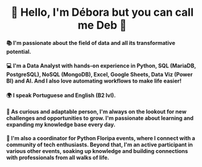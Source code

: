 <div align="center">
  <h1>🌼 Hello, I'm Débora but you can call me Deb 🌼</h1>
</div>

#### 📚 I'm passionate about the field of data and all its transformative potential.
#### 💻 I'm a Data Analyst with hands-on experience in Python, SQL (MariaDB, PostgreSQL), NoSQL (MongoDB), Excel, Google Sheets, Data Viz (Power BI) and AI. And I also love automating workflows to make life easier!
#### 🌍 I speak Portuguese and English (B2 lvl).
#### 🌱 As curious and adaptable person, I'm always on the lookout for new challenges and opportunities to grow. I'm passionate about learning and expanding my knowledge base every day. 
#### 🎉 I'm also a coordinator for Python Floripa events, where I connect with a community of tech enthusiasts. Beyond that, I'm an active participant in various other events, soaking up knowledge and building connections with professionals from all walks of life.
